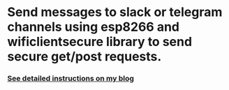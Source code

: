 # Send messages to slack or telegram channels using esp8266 and wificlientsecure library to send secure get/post requests.

### [See detailed instructions on my blog](http://blog.danishjoshi.com/2019/11/06/sending-messages-to-a-slack-or-telegram-channel-using-esp8266/)
